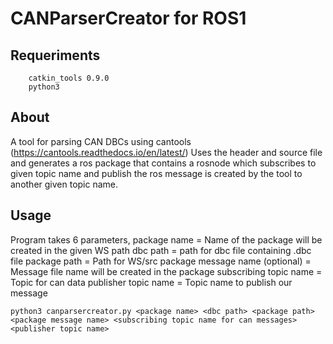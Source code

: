 # CANParserCreator for ROS1

## Requeriments

```
    catkin_tools 0.9.0
    python3
```

## About
A tool for parsing CAN DBCs using cantools (https://cantools.readthedocs.io/en/latest/)
Uses the header and source file and generates a ros package that contains a rosnode which subscribes to given topic name and publish the ros message is created by the tool to another given topic name.

## Usage

Program takes 6 parameters, 
package name = Name of the package will be created in the given WS path
dbc path = path for dbc file containing .dbc file
package path = Path for WS/src
package message name (optional) = Message file name will be created in the package
subscribing topic name = Topic for can data
publisher topic name = Topic name to publish our message    

```
python3 canparsercreator.py <package name> <dbc path> <package path> <package message name> <subscribing topic name for can messages> <publisher topic name>
```